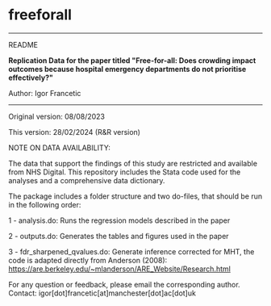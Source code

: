 # freeforall
**************************************************************************************

README

**Replication Data for the paper titled "Free-for-all: Does crowding impact outcomes because hospital emergency departments do not prioritise effectively?"**

Author: Igor Francetic

**************************************************************************************

Original version: 08/08/2023

This version: 28/02/2024 (R&R version)

NOTE ON DATA AVAILABILITY:

The data that support the findings of this study are restricted and available from NHS Digital. This repository includes the Stata code used for the analyses and a comprehensive data dictionary.

The package includes a folder structure and two do-files, that should be run in the following order:

1 - analysis.do: Runs the regression models described in the paper

2 - outputs.do:  Generates the tables and figures used in the paper

3 - fdr_sharpened_qvalues.do: Generate inference corrected for MHT, the code is adapted directly from Anderson (2008): https://are.berkeley.edu/~mlanderson/ARE_Website/Research.html 

For any question or feedback, please email the corresponding author. Contact: igor[dot]francetic[at]manchester[dot]ac[dot]uk
